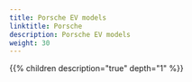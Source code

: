 ```yaml
---
title: Porsche EV models
linktitle: Porsche
description: Porsche EV models
weight: 30
---
```

{{% children description="true" depth="1" %}}
